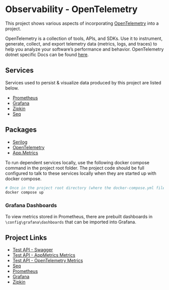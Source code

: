 # Observability - OpenTelemetry

This project shows various aspects of incorporating [OpenTelemetry](https://opentelemetry.io/) into a project.

OpenTelemetry is a collection of tools, APIs, and SDKs. Use it to instrument, generate, collect, and export telemetry
data (metrics, logs, and traces) to help you analyze your software’s performance and behavior. OpenTelemetry dotnet
specific Docs can be found [here](https://github.com/open-telemetry/opentelemetry-dotnet).

## Services

Services used to persist & visualize data produced by this project are listed below.

* [Prometheus](https://prometheus.io/)
* [Grafana](https://grafana.com/)
* [Zipkin](https://zipkin.io/)
* [Seq](https://datalust.co/seq)

## Packages

* [Serilog](https://serilog.net/)
* [OpenTelemetry](https://github.com/open-telemetry/opentelemetry-dotnet)
* [App.Metrics](https://www.app-metrics.io/)

To run dependent services locally, use the following docker compose command in the project root folder. The project code should be full configured to talk to these services locally when they are started up with docker compose.

```bash
# Once in the project root directory (where the docker-compose.yml file lives)
docker compose up
```

### Grafana Dashboards

To view metrics stored in Prometheus, there are prebuilt dashboards in `\config\grafana\dashboards` that can be imported into Grafana.

## Project Links

* [Test API - Swagger](https://localhost:5001/swagger/index.html)
* [Test API - AppMetrics Metrics](https://localhost:5001/metrics-text)
* [Test API - OpenTelemetry Metrics](https://localhost:5001/metrics-text-2)
* [Seq](http://localhost:5555/)
* [Prometheus](http://localhost:9090/)
* [Grafana](http://localhost:3000/)
* [Zipkin](http://localhost:9411/)
